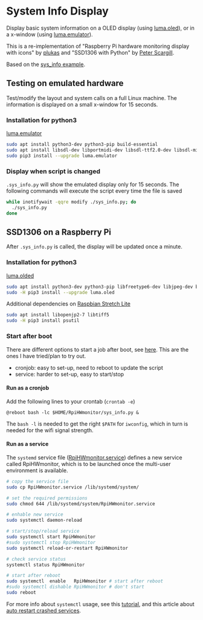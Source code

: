 # System Info Display

Display basic system information on a OLED display (using [luma.oled][]),
or in a x-window (using [luma.emulator][]).

This is a re-implementation of "Raspberry Pi hardware monitoring display with icons"
by [plukas][] and "SSD1306 with Python" by [Peter Scargill][scargill].

Based on the [sys_info example][luma.examples].

[plukas]:  https://www.youtube.com/watch?v=s1hvZ9zpC2o
[SSD1306]: https://github.com/xxlukas42/RPI_SSD1306
[scargill]: https://tech.scargill.net/ssd1306-with-python/
[sys_info]:  https://github.com/rm-hull/luma.examples/blob/master/examples/sys_info.py
[luma.examples]: https://github.com/rm-hull/luma.examples
[sys_info]:  https://github.com/rm-hull/luma.examples/blob/master/examples/sys_info.py
[luma.oled]: https://github.com/rm-hull/luma.oled
[luma.emulator]: https://github.com/rm-hull/luma.emulator

## Testing on emulated hardware

Test/modify the layout and system calls on a full Linux machine.
The information is displayed on a small x-window for 15 seconds.

### Installation for python3

[luma.emulator][install.emulator]

```bash
sudo apt install python3-dev python3-pip build-essential
sudo apt install libsdl-dev libportmidi-dev libsdl-ttf2.0-dev libsdl-mixer1.2-dev libsdl-image1.2-dev
sudo pip3 install --upgrade luma.emulator
```

### Display when script is changed

`.sys_info.py` will show the emulated display only for 15 seconds.
The following commands will execute the script every time the file is saved

```bash
while inotifywait -qqre modify ./sys_info.py; do
  ./sys_info.py
done
```

## SSD1306 on a Raspberry Pi

After `.sys_info.py` is called, the display will be updated once a minute.

### Installation for python3

[luma.olded][install.oled]

```bash
sudo apt install python3-dev python3-pip libfreetype6-dev libjpeg-dev build-essential
sudo -H pip3 install --upgrade luma.oled
```

Additional dependencies on [Raspbian Stretch Lite][raspbian]

```bash
sudo apt install libopenjp2-7 libtiff5
sudo -H pip3 install psutil
```

[install.emulator]: https://luma-oled.readthedocs.io/en/latest/install.html
[install.oled]: https://luma-oled.readthedocs.io/en/latest/install.html
[raspbian]: https://www.raspberrypi.org/downloads/raspbian/

### Start after boot

There are different options to start a job after boot, see [here](howto).
This are the ones I have tried/plan to try out.

- cronjob: easy to set-up, need to reboot to update the script
- service: harder to set-up, easy to start/stop

[howto]: https://www.dexterindustries.com/howto/run-a-program-on-your-raspberry-pi-at-startup/

#### Run as a cronjob

Add the following lines to your crontab (`crontab -e`)

```crontab
@reboot bash -lc $HOME/RpiHWmonitor/sys_info.py &
```

The `bash -l` is needed to get the right `$PATH` for `iwconfig`,
which in turn is needed for the wifi signal strength.

#### Run as a service

 The `systemd` service file ([RpiHWmonitor.service](RpiHWmonitor.service))
 defines a new service called RpiHWmonitor,
 which is to be launched once the multi-user environment is available.

```bash
# copy the service file
sudo cp RpiHWmonitor.service /lib/systemd/system/

# set the required permissions
sudo chmod 644 /lib/systemd/system/RpiHWmonitor.service

# enhable new service
sudo systemctl daemon-reload

# start/stop/reload service
sudo systemctl start RpiHWmonitor
#sudo systemctl stop RpiHWmonitor
sudo systemctl reload-or-restart RpiHWmonitor

# check service status
systemctl status RpiHWmonitor

# start after reboot
sudo systemctl  enable   RpiHWmonitor # start after reboot
#sudo systemctl dishable RpiHWmonitor # don't start
sudo reboot
```

For more info about `systemctl` usage, see this [tutorial][systemctl],
and this article about [auto restart crashed services][restart].

[systemctl]: https://www.digitalocean.com/community/tutorials/how-to-use-systemctl-to-manage-systemd-services-and-units
[restart]: https://singlebrook.com/2017/10/23/auto-restart-crashed-service-systemd/

